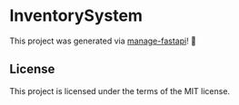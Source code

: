 # InventorySystem

This project was generated via [manage-fastapi](https://ycd.github.io/manage-fastapi/)! :tada:

## License

This project is licensed under the terms of the MIT license.
